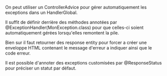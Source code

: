 
On peut utiliser un ControllerAdvice pour gérer automatiquement les exceptions dans un HandlerGlobal.

Il suffit de définir derrière des méthodes annotées par @ExceptionHandler(MonException.class) pour que celles-ci soient automatiquement gérées lorsqu'elles remontent la pile.

Bien sur il faut retourner des response entity pour forcer a créer une enveloppe HTML contenant le message d'erreur a indiquer ainsi que le code erreur.

Il est possible d'annoter des exceptions customisées par @ResponseStatus pour préciser un statut par défaut.